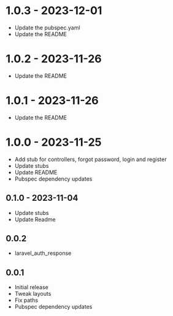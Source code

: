 # 1.0.3 - 2023-12-01

* Update the pubspec.yaml
* Update the README

# 1.0.2 - 2023-11-26

* Update the README

# 1.0.1 - 2023-11-26

* Update the README

# 1.0.0 - 2023-11-25

* Add stub for controllers, forgot password, login and register
* Update stubs
* Update README
* Pubspec dependency updates

## 0.1.0 - 2023-11-04

* Update stubs
* Update Readme

## 0.0.2

* laravel_auth_response

## 0.0.1

* Initial release
* Tweak layouts
* Fix paths
* Pubspec dependency updates